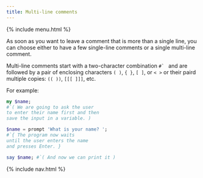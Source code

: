 ```yaml
---
title: Multi-line comments
---
```


{% include menu.html %}

As soon as you want to leave a comment that is more than a single line, you can choose either to have a few single-line comments or a single multi-line comment.

Multi-line comments start with a two-character combination ``#` `` and are followed by a pair of enclosing characters `( )`, `{ }`, `[ ]`, or `< >` or their paird multiple copies: `(( ))`, `[[[ ]]]`, etc.

For example:

```raku
my $name;
#`( We are going to ask the user
to enter their name first and then
save the input in a variable. )

$name = prompt 'What is your name? ';
#`{ The program now waits
until the user enters the name
and presses Enter. }

say $name; #`( And now we can print it )
```

{% include nav.html %}
